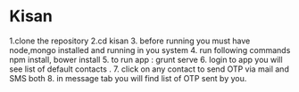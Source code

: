 # Kisan 

  1.clone the repository
  2.cd kisan
  3. before running you must have node,mongo installed and running in you system
  4. run following commands
   npm install, bower install
  5. to run app  : grunt serve
  6. login to app you will see list of default contacts .
  7. click on any contact to send OTP via mail and SMS both
  8. in message tab you will find list of OTP sent by you.
